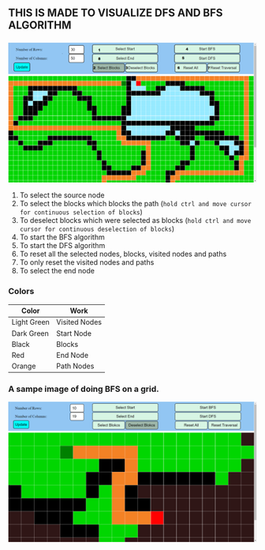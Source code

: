 ## THIS IS MADE TO VISUALIZE DFS AND BFS ALGORITHM

###
![image](image.png) 
1. To select the source node
2. To select the blocks which blocks the path (`hold ctrl and move cursor for continuous selection of blocks`)
3. To deselect blocks which were selected as blocks (`hold ctrl and move cursor for continuous deselection of blocks`)
4. To start the BFS algorithm
5. To start the DFS algorithm
6. To reset all the selected nodes, blocks, visited nodes and paths
7. To only reset the visited nodes and paths
8. To select the end node

### Colors
| Color         | Work           |
| ------------- | -------------  |
| Light Green   | Visited Nodes  |
| Dark Green    | Start Node     |
| Black         | Blocks         |
| Red           | End Node       |
| Orange        | Path Nodes     |

### A sampe image of doing BFS on a grid.
![Sample Image](Sample.png)

